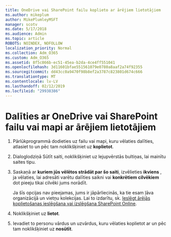 ```yaml
---
title: OneDrive vai SharePoint failu koplieto ar ārējiem lietotājiem
ms.author: mikeplum
author: MikePlumleyMSFT
manager: scotv
ms.date: 5/17/2018
ms.audience: Admin
ms.topic: article
ROBOTS: NOINDEX, NOFOLLOW
localization_priority: Normal
ms.collection: Adm_O365
ms.custom: Adm_O365
ms.assetid: 8f5c866b-ec51-45ea-b2da-4ce4ff551041
ms.openlocfilehash: 3d11601bfae551561079e0780a8aaf2a74f92355
ms.sourcegitcommit: dd43cc0a9470f98b8ef2a3787c823801d674c666
ms.translationtype: MT
ms.contentlocale: lv-LV
ms.lasthandoff: 02/12/2019
ms.locfileid: "29938386"
---
```

# <a name="share-a-onedrive-or-sharepoint-file-or-folder-with-external-users"></a>Dalīties ar OneDrive vai SharePoint failu vai mapi ar ārējiem lietotājiem

1. Pārlūkprogrammā dodieties uz failu vai mapi, kuru vēlaties dalīties, atlasiet to un pēc tam noklikšķiniet uz **koplietot**.
    
2. Dialoglodziņā Sūtīt saiti, noklikšķiniet uz lejupvērstās bultiņas, lai mainītu saites tipu.
    
3. Saskaņā ar **kuriem jūs vēlētos strādāt par šo saiti**, izvēlieties **ikviens** , ja vēlaties, lai adresāti varētu dalīties saikni vai **konkrētiem cilvēkiem** dot pieeju tikai cilvēki jums norādīt. 
    
    Ja šīs opcijas nav pieejamas, jums ir jāpārliecinās, ka tie esam ļāva organizācijā un vietņu kolekcijas. Lai to izdarītu, sk. [Ieslēgt ārējās koplietošanas ieslēgšana vai izslēgšana SharePoint Online](https://go.microsoft.com/fwlink/?linkid=866426).
    
4. Noklikšķiniet uz **lietot**.
    
5. Ievadiet to personu vārdus un uzvārdus, kuru vēlaties koplietot ar un pēc tam noklikšķiniet uz **nosūtīt**.
    

